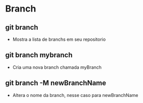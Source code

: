 # Branch

## git branch
- Mostra a lista de branchs em seu repositorio
## git branch mybranch
- Cria uma nova branch chamada myBranch
## git branch -M newBranchName
- Altera o nome da branch, nesse caso para newBranchName